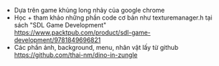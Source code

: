 - Dựa trên game khủng long nhảy của google chrome
- Học + tham khảo những phần code cơ bản như texturemanager.h tại sách "SDL Game Development" https://www.packtpub.com/product/sdl-game-development/9781849696821
- Các phần ảnh, background, menu, nhân vật lấy từ github https://github.com/thai-nm/dino-in-zungle
